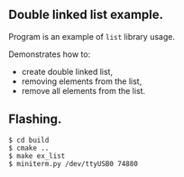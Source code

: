 ## Double linked list example.

Program is an example of `list` library usage.

Demonstrates how to:
- create double linked list, 
- removing elements from the list,
- remove all elements from the list.

## Flashing.

```
$ cd build
$ cmake ..
$ make ex_list
$ miniterm.py /dev/ttyUSB0 74880
```
